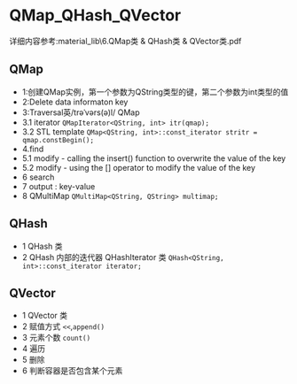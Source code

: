 # QMap_QHash_QVector

详细内容参考:material_lib\6.QMap类 & QHash类 & QVector类.pdf

## QMap

- 1:创建QMap实例，第一个参数为QString类型的键，第二个参数为int类型的值
- 2:Delete data informaton key
- 3:Traversal英/trəˈvərs(ə)l/ QMap
- 3.1 iterator `QMapIterator<QString, int> itr(qmap);`
- 3.2 STL template `QMap<QString, int>::const_iterator stritr = qmap.constBegin();`
- 4.find
- 5.1 modify - calling the insert() function to overwrite the value of the key
- 5.2 modify - using the [] operator to modify the value of the key
- 6 search
- 7 output : key-value
- 8 QMultiMap `QMultiMap<QString, QString> multimap;`

## QHash

- 1 QHash 类
- 2 QHash 内部的迭代器 QHashIterator 类 `QHash<QString, int>::const_iterator iterator;`

## QVector

- 1 QVector 类
- 2 赋值方式 `<<`,`append()`
- 3 元素个数 `count()`
- 4 遍历
- 5 删除
- 6 判断容器是否包含某个元素
